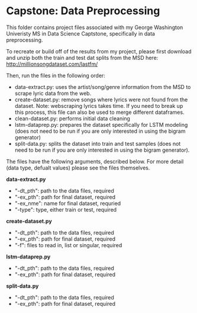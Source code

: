 # Capstone: Data Preprocessing

This folder contains project files associated with my George Washington Univeristy MS in Data Science Captstone, specifically in data preprocessing. 

To recreate or build off of the results from my project, please first download and unzip both the train and test dat splits from the MSD here: http://millionsongdataset.com/lastfm/ 

Then, run the files in the following order:

* data-extract.py: uses the artist/song/genre information from the MSD to scrape lyric data from the web. 
* create-dataset.py: remove songs where lyrics were not found from the dataset. Note: webscraping lyrics takes time. If you need to break up this process, this file can also be used to merge different dataframes.
* clean-dataset.py: performs initial data cleaning 
* lstm-dataprep.py: prepares the dataset specifically for LSTM modeling (does not need to be run if you are only interested in using the bigram generator)
* split-data.py: splits the dataset into train and test samples (does not need to be run if you are only interested in using the bigram generator). 

The files have the following arguments, described below. For more detail (data type, defualt values) please see the files themselves.

**data-extract.py**
* "-dt_pth": path to the data files, required
* "-ex_pth": path for final dataset, required
* "-ex_nme": name for final dataset, requried
* "-type": type, either train or test, required 

**create-dataset.py**
* "-dt_pth": path to the data files, required
* "-ex_pth": path for final dataset, required
* "-f": files to read in, list or singular, required 

**lstm-dataprep.py**
* "-dt_pth": path to the data files, required
* "-ex_pth": path for final dataset, required

**split-data.py**
* "-dt_pth": path to the data files, required
* "-ex_pth": path for final dataset, required

